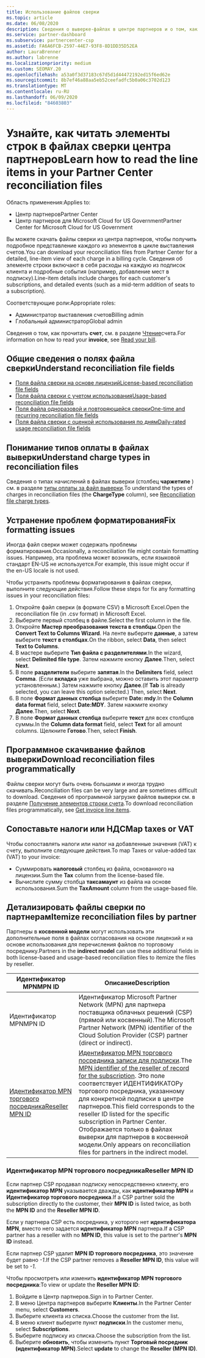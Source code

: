 ```yaml
---
title: Использование файлов сверки
ms.topic: article
ms.date: 06/08/2020
description: Сведения о выверке-файлах в центре партнеров и о том, как интерпретировать подробные представления строкового элемента для данного цикла выставления счетов.
ms.service: partner-dashboard
ms.subservice: partnercenter-csp
ms.assetid: FA6A6FCB-2597-44E7-93F8-8D1DD35D52EA
author: LauraBrenner
ms.author: labrenne
ms.localizationpriority: medium
ms.custom: SEOMAY.20
ms.openlocfilehash: a53a0f3d37183c67d5d1d44472192ed15f6ed62e
ms.sourcegitcommit: 8b7ef46a88aa5eb52ceefadfc5b0a06c3702d123
ms.translationtype: MT
ms.contentlocale: ru-RU
ms.lasthandoff: 06/09/2020
ms.locfileid: "84603803"
---
```

# <a name="learn-how-to-read-the-line-items-in-your-partner-center-reconciliation-files"></a><span data-ttu-id="c8e37-103">Узнайте, как читать элементы строк в файлах сверки центра партнеров</span><span class="sxs-lookup"><span data-stu-id="c8e37-103">Learn how to read the line items in your Partner Center reconciliation files</span></span>

<span data-ttu-id="c8e37-104">Область применения:</span><span class="sxs-lookup"><span data-stu-id="c8e37-104">Applies to:</span></span>

- <span data-ttu-id="c8e37-105">Центр партнеров</span><span class="sxs-lookup"><span data-stu-id="c8e37-105">Partner Center</span></span>
- <span data-ttu-id="c8e37-106">Центр партнеров для Microsoft Cloud for US Government</span><span class="sxs-lookup"><span data-stu-id="c8e37-106">Partner Center for Microsoft Cloud for US Government</span></span>

<span data-ttu-id="c8e37-107">Вы можете скачать файлы сверки из центра партнеров, чтобы получить подробное представление каждого из элементов в цикле выставления счетов.</span><span class="sxs-lookup"><span data-stu-id="c8e37-107">You can download your reconciliation files from Partner Center for a detailed, line-item view of each charge in a billing cycle.</span></span> <span data-ttu-id="c8e37-108">Сведения об элементе строки включают в себя расходы на каждую из подписок клиента и подробные события (например, добавление мест в подписку).</span><span class="sxs-lookup"><span data-stu-id="c8e37-108">Line-item details include charges for each customer's subscriptions, and detailed events (such as a mid-term addition of seats to a subscription).</span></span>

<span data-ttu-id="c8e37-109">Соответствующие роли:</span><span class="sxs-lookup"><span data-stu-id="c8e37-109">Appropriate roles:</span></span>

- <span data-ttu-id="c8e37-110">Администратор выставления счетов</span><span class="sxs-lookup"><span data-stu-id="c8e37-110">Billing admin</span></span>
- <span data-ttu-id="c8e37-111">Глобальный администратор</span><span class="sxs-lookup"><span data-stu-id="c8e37-111">Global admin</span></span>

<span data-ttu-id="c8e37-112">Сведения о том, как прочитать **счет**, см. в разделе [Чтение](read-your-bill.md)счета.</span><span class="sxs-lookup"><span data-stu-id="c8e37-112">For information on how to read your **invoice**, see [Read your bill](read-your-bill.md).</span></span>

## <a name="understand-reconciliation-file-fields"></a><span data-ttu-id="c8e37-113">Общие сведения о полях файла сверки</span><span class="sxs-lookup"><span data-stu-id="c8e37-113">Understand reconciliation file fields</span></span>

- [<span data-ttu-id="c8e37-114">Поля файла сверки на основе лицензий</span><span class="sxs-lookup"><span data-stu-id="c8e37-114">License-based reconciliation file fields</span></span>](license-based-recon-files.md)
- [<span data-ttu-id="c8e37-115">Поля файла сверки с учетом использования</span><span class="sxs-lookup"><span data-stu-id="c8e37-115">Usage-based reconciliation file fields</span></span>](usage-based-recon-files.md)
- [<span data-ttu-id="c8e37-116">Поля файла одноразовой и повторяющейся сверки</span><span class="sxs-lookup"><span data-stu-id="c8e37-116">One-time and recurring reconciliation file fields</span></span>](one-time-recurring-recon-files.md)
- [<span data-ttu-id="c8e37-117">Поля файла сверки с оценкой использования по дням</span><span class="sxs-lookup"><span data-stu-id="c8e37-117">Daily-rated usage reconciliation file fields</span></span>](daily-rated-usage-recon-files.md)

## <a name="understand-charge-types-in-reconciliation-files"></a><span data-ttu-id="c8e37-118">Понимание типов оплаты в файлах выверки</span><span class="sxs-lookup"><span data-stu-id="c8e37-118">Understand charge types in reconciliation files</span></span>

<span data-ttu-id="c8e37-119">Сведения о типах начислений в файлах выверки (столбец **чаржетипе** ) см. в разделе [типы оплаты за файл выверки](recon-file-charge-types.md).</span><span class="sxs-lookup"><span data-stu-id="c8e37-119">To understand the types of charges in reconciliation files (the **ChargeType** column), see [Reconciliation file charge types](recon-file-charge-types.md).</span></span>

## <a name="fix-formatting-issues"></a><span data-ttu-id="c8e37-120">Устранение проблем форматирования</span><span class="sxs-lookup"><span data-stu-id="c8e37-120">Fix formatting issues</span></span>

<span data-ttu-id="c8e37-121">Иногда файл сверки может содержать проблемы форматирования.</span><span class="sxs-lookup"><span data-stu-id="c8e37-121">Occasionally, a reconciliation file might contain formatting issues.</span></span> <span data-ttu-id="c8e37-122">Например, эта проблема может возникать, если языковой стандарт EN-US не используется.</span><span class="sxs-lookup"><span data-stu-id="c8e37-122">For example, this issue might occur if the en-US locale is not used.</span></span>

<span data-ttu-id="c8e37-123">Чтобы устранить проблемы форматирования в файлах сверки, выполните следующие действия.</span><span class="sxs-lookup"><span data-stu-id="c8e37-123">Follow these steps for fix any formatting issues in your reconciliation files:</span></span>

1. <span data-ttu-id="c8e37-124">Откройте файл сверки (в формате CSV) в Microsoft Excel.</span><span class="sxs-lookup"><span data-stu-id="c8e37-124">Open the reconciliation file (in .csv format) in Microsoft Excel.</span></span>
2. <span data-ttu-id="c8e37-125">Выберите первый столбец в файле.</span><span class="sxs-lookup"><span data-stu-id="c8e37-125">Select the first column in the file.</span></span>
3. <span data-ttu-id="c8e37-126">Откройте **Мастер преобразования текста в столбцы**.</span><span class="sxs-lookup"><span data-stu-id="c8e37-126">Open the **Convert Text to Columns Wizard**.</span></span> <span data-ttu-id="c8e37-127">На ленте выберите **данные**, а затем выберите **текст в столбцах**.</span><span class="sxs-lookup"><span data-stu-id="c8e37-127">On the ribbon, select **Data**, then select **Text to Columns**.</span></span>
4. <span data-ttu-id="c8e37-128">В мастере выберите **Тип файла с разделителями**.</span><span class="sxs-lookup"><span data-stu-id="c8e37-128">In the wizard, select **Delimited file type**.</span></span> <span data-ttu-id="c8e37-129">Затем нажмите кнопку **Далее**.</span><span class="sxs-lookup"><span data-stu-id="c8e37-129">Then, select **Next**.</span></span>
5. <span data-ttu-id="c8e37-130">В поле **разделители** выберите **запятая**.</span><span class="sxs-lookup"><span data-stu-id="c8e37-130">In the **Delimiters** field, select **Comma**.</span></span> <span data-ttu-id="c8e37-131">(Если **вкладка** уже выбрана, можно оставить этот параметр установленным.) Затем нажмите кнопку **Далее**.</span><span class="sxs-lookup"><span data-stu-id="c8e37-131">(If **Tab** is already selected, you can leave this option selected.) Then, select **Next**.</span></span>
6. <span data-ttu-id="c8e37-132">В поле **Формат данных столбца** выберите **Date: mdy**.</span><span class="sxs-lookup"><span data-stu-id="c8e37-132">In the **Column data format** field, select **Date:MDY**.</span></span> <span data-ttu-id="c8e37-133">Затем нажмите кнопку **Далее**.</span><span class="sxs-lookup"><span data-stu-id="c8e37-133">Then, select **Next**.</span></span>
7. <span data-ttu-id="c8e37-134">В поле **Формат данных столбца** выберите **текст** для всех столбцов суммы.</span><span class="sxs-lookup"><span data-stu-id="c8e37-134">In the **Column data format** field, select **Text** for all amount columns.</span></span> <span data-ttu-id="c8e37-135">Щелкните **Готово**.</span><span class="sxs-lookup"><span data-stu-id="c8e37-135">Then, select **Finish**.</span></span>

## <a name="download-reconciliation-files-programmatically"></a><span data-ttu-id="c8e37-136">Программное скачивание файлов выверки</span><span class="sxs-lookup"><span data-stu-id="c8e37-136">Download reconciliation files programmatically</span></span>

<span data-ttu-id="c8e37-137">Файлы сверки могут быть очень большими и иногда трудно скачивать.</span><span class="sxs-lookup"><span data-stu-id="c8e37-137">Reconciliation files can be very large and are sometimes difficult to download.</span></span> <span data-ttu-id="c8e37-138">Сведения об программной загрузке файлов выверки см. в разделе [Получение элементов строки счета](https://docs.microsoft.com/partner-center/develop/get-invoiceline-items).</span><span class="sxs-lookup"><span data-stu-id="c8e37-138">To download reconciliation files programmatically, see [Get invoice line items](https://docs.microsoft.com/partner-center/develop/get-invoiceline-items).</span></span>

## <a name="map-taxes-or-vat"></a><span data-ttu-id="c8e37-139">Сопоставьте налоги или НДС</span><span class="sxs-lookup"><span data-stu-id="c8e37-139">Map taxes or VAT</span></span>

<span data-ttu-id="c8e37-140">Чтобы сопоставлять налоги или налог на добавленные значения (VAT) к счету, выполните следующие действия.</span><span class="sxs-lookup"><span data-stu-id="c8e37-140">To map Taxes or value-added tax (VAT) to your invoice:</span></span>

- <span data-ttu-id="c8e37-141">Суммировать **налоговый** столбец из файла, основанного на лицензии.</span><span class="sxs-lookup"><span data-stu-id="c8e37-141">Sum the **Tax** column from the license-based file.</span></span>
- <span data-ttu-id="c8e37-142">Вычислите сумму столбца **таксамаунт** из файла на основе использования.</span><span class="sxs-lookup"><span data-stu-id="c8e37-142">Sum the **TaxAmount** column from the usage-based file.</span></span>

## <a name="itemize-reconciliation-files-by-partner"></a><span data-ttu-id="c8e37-143">Детализировать файлы сверки по партнерам</span><span class="sxs-lookup"><span data-stu-id="c8e37-143">Itemize reconciliation files by partner</span></span>

<span data-ttu-id="c8e37-144">Партнеры в **косвенной модели** могут использовать эти дополнительные поля в файлах согласования на основе лицензий и на основе использования для перечисления файлов по торговому посреднику.</span><span class="sxs-lookup"><span data-stu-id="c8e37-144">Partners in the **indirect model** can use these additional fields in both license-based and usage-based reconciliation files to itemize the files by reseller.</span></span>

| <span data-ttu-id="c8e37-145">Идентификатор MPN</span><span class="sxs-lookup"><span data-stu-id="c8e37-145">MPN ID</span></span> | <span data-ttu-id="c8e37-146">Описание</span><span class="sxs-lookup"><span data-stu-id="c8e37-146">Description</span></span> |
| ------ | ----------- |
| <span data-ttu-id="c8e37-147">Идентификатор MPN</span><span class="sxs-lookup"><span data-stu-id="c8e37-147">MPN ID</span></span> | <span data-ttu-id="c8e37-148">Идентификатор Microsoft Partner Network (MPN) для партнера поставщика облачных решений (CSP) (прямой или косвенный).</span><span class="sxs-lookup"><span data-stu-id="c8e37-148">The Microsoft Partner Network (MPN) identifier of the Cloud Solution Provider (CSP) partner (direct or indirect).</span></span> |
| [<span data-ttu-id="c8e37-149">Идентификатор MPN торгового посредника</span><span class="sxs-lookup"><span data-stu-id="c8e37-149">Reseller MPN ID</span></span>](#reseller-mpn-id) | <span data-ttu-id="c8e37-150">[Идентификатор MPN торгового посредника записи для подписки](#reseller-mpn-id).</span><span class="sxs-lookup"><span data-stu-id="c8e37-150">The [MPN identifier of the reseller of record for the subscription](#reseller-mpn-id).</span></span> <span data-ttu-id="c8e37-151">Это поле соответствует ИДЕНТИФИКАТОРу торгового посредника, указанному для конкретной подписки в центре партнеров.</span><span class="sxs-lookup"><span data-stu-id="c8e37-151">This field corresponds to the reseller ID listed for the specific subscription in Partner Center.</span></span> <span data-ttu-id="c8e37-152">Отображается только в файлах выверки для партнеров в косвенной модели.</span><span class="sxs-lookup"><span data-stu-id="c8e37-152">Only appears on reconciliation files for partners in the indirect model.</span></span> |

### <a name="reseller-mpn-id"></a><span data-ttu-id="c8e37-153">Идентификатор MPN торгового посредника</span><span class="sxs-lookup"><span data-stu-id="c8e37-153">Reseller MPN ID</span></span>

<span data-ttu-id="c8e37-154">Если партнер CSP продавал подписку непосредственно клиенту, его **идентификатор MPN** указывается дважды, как **идентификатор MPN** и **Идентификатор торгового посредника**.</span><span class="sxs-lookup"><span data-stu-id="c8e37-154">If a CSP partner sold the subscription directly to the customer, their **MPN ID** is listed twice, as both the **MPN ID** and the **Reseller MPN ID**.</span></span>

<span data-ttu-id="c8e37-155">Если у партнера CSP есть посредника, у которого нет **идентификатора MPN**, вместо него задается **идентификатор MPN** партнера.</span><span class="sxs-lookup"><span data-stu-id="c8e37-155">If a CSP partner has a reseller with no **MPN ID**, this value is set to the partner's **MPN ID** instead.</span></span>

<span data-ttu-id="c8e37-156">Если партнер CSP удалит **MPN ID торгового посредника**, это значение будет равно *-1*.</span><span class="sxs-lookup"><span data-stu-id="c8e37-156">If the CSP partner removes a **Reseller MPN ID**, this value will be set to *-1*.</span></span>

<span data-ttu-id="c8e37-157">Чтобы просмотреть или изменить **идентификатор MPN торгового посредника**:</span><span class="sxs-lookup"><span data-stu-id="c8e37-157">To view or update the **Reseller MPN ID**:</span></span>

1. <span data-ttu-id="c8e37-158">Войдите в Центр партнеров.</span><span class="sxs-lookup"><span data-stu-id="c8e37-158">Sign in to Partner Center.</span></span>
2. <span data-ttu-id="c8e37-159">В меню Центра партнеров выберите **Клиенты**.</span><span class="sxs-lookup"><span data-stu-id="c8e37-159">In the Partner Center menu, select **Customers**.</span></span>
3. <span data-ttu-id="c8e37-160">Выберите клиента из списка.</span><span class="sxs-lookup"><span data-stu-id="c8e37-160">Choose the customer from the list.</span></span>
4. <span data-ttu-id="c8e37-161">В меню клиент выберите пункт **подписки**.</span><span class="sxs-lookup"><span data-stu-id="c8e37-161">In the customer menu, select **Subscriptions**.</span></span>
5. <span data-ttu-id="c8e37-162">Выберите подписку из списка.</span><span class="sxs-lookup"><span data-stu-id="c8e37-162">Choose the subscription from the list.</span></span>
6. <span data-ttu-id="c8e37-163">Выберите **обновить**, чтобы изменить пункт **Торговый посредник (идентификатор MPN)**.</span><span class="sxs-lookup"><span data-stu-id="c8e37-163">Select **update** to change the **Reseller (MPN ID)**.</span></span>
